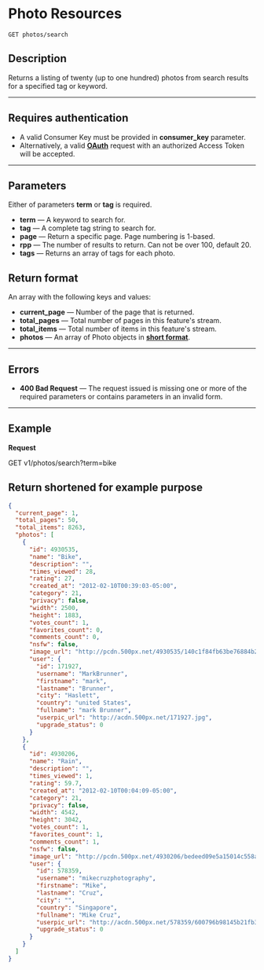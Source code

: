 # Photo Resources

    GET photos/search

## Description
Returns a listing of twenty (up to one hundred) photos from search results for a specified tag or keyword.

***

## Requires authentication
* A valid Consumer Key must be provided in **consumer_key** parameter.
* Alternatively, a valid **[OAuth][]** request with an authorized Access Token will be accepted.

***

## Parameters
Either of parameters **term** or **tag** is required.

- **term** — A keyword to search for.
- **tag** — A complete tag string to search for.
- **page** — Return a specific page. Page numbering is 1-based.
- **rpp** — The number of results to return. Can not be over 100, default 20.
- **tags** — Returns an array of tags for each photo.

## Return format
An array with the following keys and values:

- **current_page** — Number of the page that is returned.
- **total_pages** — Total number of pages in this feature's stream.
- **total_items** — Total number of items in this feature's stream.
- **photos** — An array of Photo objects in **[short format][]**.

***

## Errors
- **400 Bad Request** — The request issued is missing one or more of the required parameters or contains parameters in an invalid form.


***

## Example
**Request**

  GET v1/photos/search?term=bike

## Return __shortened for example purpose__
``` json
{
  "current_page": 1,
  "total_pages": 50,
  "total_items": 8263,
  "photos": [
    {
      "id": 4930535,
      "name": "Bike",
      "description": "",
      "times_viewed": 28,
      "rating": 27,
      "created_at": "2012-02-10T00:39:03-05:00",
      "category": 21,
      "privacy": false,
      "width": 2500,
      "height": 1883,
      "votes_count": 1,
      "favorites_count": 0,
      "comments_count": 0,
      "nsfw": false,
      "image_url": "http://pcdn.500px.net/4930535/140c1f84fb63be76884b2b60350c6b6d75c2433f/2.jpg",
      "user": {
        "id": 171927,
        "username": "MarkBrunner",
        "firstname": "mark",
        "lastname": "Brunner",
        "city": "Haslett",
        "country": "united States",
        "fullname": "mark Brunner",
        "userpic_url": "http://acdn.500px.net/171927.jpg",
        "upgrade_status": 0
      }
    },
    {
      "id": 4930206,
      "name": "Rain",
      "description": "",
      "times_viewed": 1,
      "rating": 59.7,
      "created_at": "2012-02-10T00:04:09-05:00",
      "category": 21,
      "privacy": false,
      "width": 4542,
      "height": 3042,
      "votes_count": 1,
      "favorites_count": 1,
      "comments_count": 1,
      "nsfw": false,
      "image_url": "http://pcdn.500px.net/4930206/bedeed09e5a15014c558aa59de29bd40c4212811/2.jpg",
      "user": {
        "id": 578359,
        "username": "mikecruzphotography",
        "firstname": "Mike",
        "lastname": "Cruz",
        "city": "",
        "country": "Singapore",
        "fullname": "Mike Cruz",
        "userpic_url": "http://acdn.500px.net/578359/600796b98145b21fb3b35bc7c5ce001db1b4ea4a/1.jpg?127",
        "upgrade_status": 0
      }
    }
  ]
}
```

[OAuth]: https://github.com/500px/api-documentation/tree/master/authentication
[short format]: https://github.com/500px/api-documentation/blob/master/basics/formats_and_terms.md#short-format-1